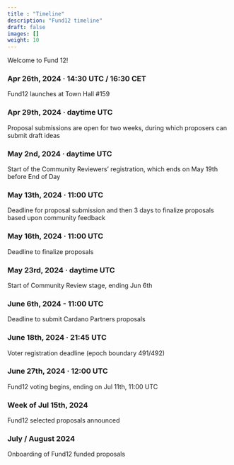 ```yaml
---
title : "Timeline"
description: "Fund12 timeline"
draft: false
images: []
weight: 10
---
```


Welcome to Fund 12!

### Apr 26th, 2024 · 14:30 UTC / 16:30 CET

Fund12 launches at Town Hall #159


### Apr 29th, 2024 · daytime UTC

Proposal submissions are open for two weeks, during
which proposers can submit draft ideas


### May 2nd, 2024 · daytime UTC

Start of the Community Reviewers’ registration, which
ends on May 19th before End of Day


### May 13th, 2024 · 11:00 UTC

Deadline for proposal submission and then 3 days to
finalize proposals based upon community feedback 

### May 16th, 2024 · 11:00 UTC

Deadline to finalize proposals


### May 23rd, 2024 · daytime UTC

Start of Community Review stage, ending Jun 6th


### June 6th, 2024 - 11:00 UTC

Deadline to submit Cardano Partners proposals


### June 18th, 2024 · 21:45 UTC

Voter registration deadline (epoch boundary 491/492)

### June 27th, 2024 · 12:00 UTC

Fund12 voting begins, ending on Jul 11th, 11:00 UTC


### Week of Jul 15th, 2024

Fund12 selected proposals announced


### July / August 2024

Onboarding of Fund12 funded proposals

